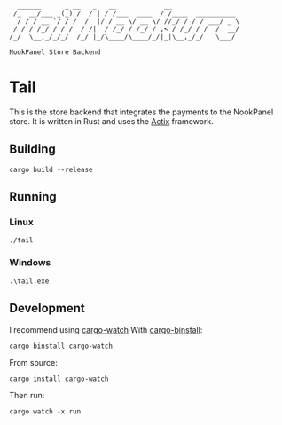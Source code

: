 ```
  ______      _ __   _   __            __                 
 /_  __/___ _(_) /  / | / /___  ____  / /____  __________ 
  / / / __ `/ / /  /  |/ / __ \/ __ \/ //_/ / / / ___/ _ \
 / / / /_/ / / /  / /|  / /_/ / /_/ / ,< / /_/ / /  /  __/
/_/  \__,_/_/_/  /_/ |_/\____/\____/_/|_|\__,_/_/   \___/    

NookPanel Store Backend                
```

# Tail
This is the store backend that integrates the payments to the NookPanel store.
It is written in Rust and uses the [Actix](https://actix.rs/) framework.

## Building
```shell
cargo build --release
```

## Running
### Linux
```shell
./tail
```
### Windows
```shell
.\tail.exe
```

## Development
I recommend using [cargo-watch](https://github.com/watchexec/cargo-watch)
With [cargo-binstall](https://github.com/ryankurte/cargo-binstall):

```shell
cargo binstall cargo-watch
```

From source:

```shell
cargo install cargo-watch
```

Then run:

```shell
cargo watch -x run
```
